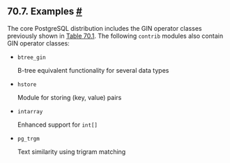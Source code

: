 ## 70.7. Examples [#](#GIN-EXAMPLES)

The core PostgreSQL distribution includes the GIN operator classes previously shown in [Table 70.1](gin-builtin-opclasses.html#GIN-BUILTIN-OPCLASSES-TABLE "Table 70.1. Built-in GIN Operator Classes"). The following `contrib` modules also contain GIN operator classes:

* `btree_gin`

    B-tree equivalent functionality for several data types

* `hstore`

    Module for storing (key, value) pairs

* `intarray`

    Enhanced support for `int[]`

* `pg_trgm`

    Text similarity using trigram matching